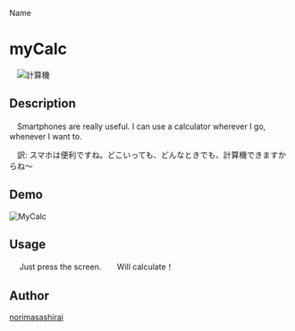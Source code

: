 Name
# myCalc
　![計算機](https://user-images.githubusercontent.com/66149009/86844194-a6b14a00-c0e2-11ea-81d2-320d95ebf356.png)

## Description
　Smartphones are really useful. I can use a calculator wherever I go, whenever I want to.
 
　訳: スマホは便利ですね。どこいっても、どんなときでも、計算機できますからね～

## Demo
![MyCalc](https://user-images.githubusercontent.com/66149009/86839399-5505c100-c0dc-11ea-86b8-9bb8f9e00508.gif)

## Usage
　
Just press the screen.　　Will calculate！

## Author

[norimasashirai](https://github.com/norimasashirai)
